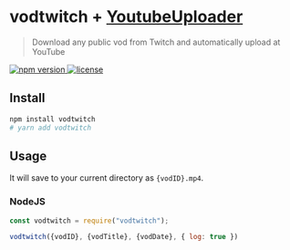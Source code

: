 # vodtwitch + <a href="https://github.com/golangf/youtubeuploader">YoutubeUploader</a>

> Download any public vod from Twitch and automatically upload at YouTube

<a href="https://npmjs.org/package/vodtwitch">
  <img src="https://img.shields.io/npm/v/vodtwitch.svg"
       alt="npm version">
</a>
<a href="https://github.com/matschik/vodtwitch/blob/master/LICENSE">
  <img src="https://img.shields.io/npm/l/vodtwitch.svg"
       alt="license">
</a>
<br/>

## Install

```bash
npm install vodtwitch
# yarn add vodtwitch
```

## Usage

It will save to your current directory as `{vodID}.mp4`.

### NodeJS

```js
const vodtwitch = require("vodtwitch");

vodtwitch({vodID}, {vodTitle}, {vodDate}, { log: true })

```
